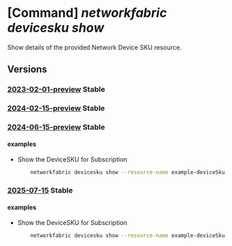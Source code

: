 # [Command] _networkfabric devicesku show_

Show details of the provided Network Device SKU resource.

## Versions

### [2023-02-01-preview](/Resources/mgmt-plane/L3N1YnNjcmlwdGlvbnMve30vcHJvdmlkZXJzL21pY3Jvc29mdC5tYW5hZ2VkbmV0d29ya2ZhYnJpYy9uZXR3b3JrZGV2aWNlc2t1cy97fQ==/2023-02-01-preview.xml) **Stable**

<!-- mgmt-plane /subscriptions/{}/providers/microsoft.managednetworkfabric/networkdeviceskus/{} 2023-02-01-preview -->

### [2024-02-15-preview](/Resources/mgmt-plane/L3N1YnNjcmlwdGlvbnMve30vcHJvdmlkZXJzL21pY3Jvc29mdC5tYW5hZ2VkbmV0d29ya2ZhYnJpYy9uZXR3b3JrZGV2aWNlc2t1cy97fQ==/2024-02-15-preview.xml) **Stable**

<!-- mgmt-plane /subscriptions/{}/providers/microsoft.managednetworkfabric/networkdeviceskus/{} 2024-02-15-preview -->

### [2024-06-15-preview](/Resources/mgmt-plane/L3N1YnNjcmlwdGlvbnMve30vcHJvdmlkZXJzL21pY3Jvc29mdC5tYW5hZ2VkbmV0d29ya2ZhYnJpYy9uZXR3b3JrZGV2aWNlc2t1cy97fQ==/2024-06-15-preview.xml) **Stable**

<!-- mgmt-plane /subscriptions/{}/providers/microsoft.managednetworkfabric/networkdeviceskus/{} 2024-06-15-preview -->

#### examples

- Show the DeviceSKU for Subscription
    ```bash
        networkfabric devicesku show --resource-name example-deviceSku
    ```

### [2025-07-15](/Resources/mgmt-plane/L3N1YnNjcmlwdGlvbnMve30vcHJvdmlkZXJzL21pY3Jvc29mdC5tYW5hZ2VkbmV0d29ya2ZhYnJpYy9uZXR3b3JrZGV2aWNlc2t1cy97fQ==/2025-07-15.xml) **Stable**

<!-- mgmt-plane /subscriptions/{}/providers/microsoft.managednetworkfabric/networkdeviceskus/{} 2025-07-15 -->

#### examples

- Show the DeviceSKU for Subscription
    ```bash
        networkfabric devicesku show --resource-name example-deviceSku
    ```
